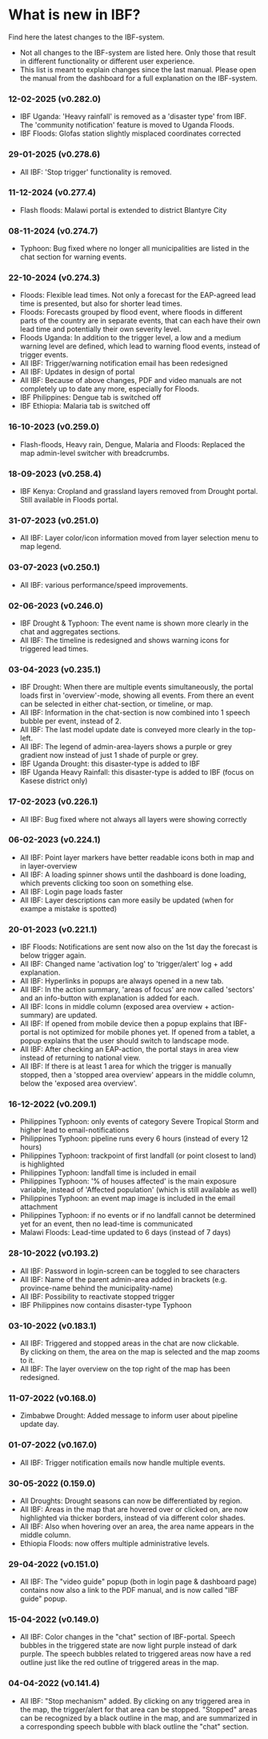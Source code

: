 # What is new in IBF?

Find here the latest changes to the IBF-system.

- Not all changes to the IBF-system are listed here. Only those that result in different functionality or different user experience.
- This list is meant to explain changes since the last manual. Please open the manual from the dashboard for a full explanation on the IBF-system.

### 12-02-2025 (v0.282.0)

- IBF Uganda: 'Heavy rainfall' is removed as a 'disaster type' from IBF. The 'community notification' feature is moved to Uganda Floods.
- IBF Floods: Glofas station slightly misplaced coordinates corrected

### 29-01-2025 (v0.278.6)

- All IBF: 'Stop trigger' functionality is removed.

### 11-12-2024 (v0.277.4)

- Flash floods: Malawi portal is extended to district Blantyre City

### 08-11-2024 (v0.274.7)

- Typhoon: Bug fixed where no longer all municipalities are listed in the chat section for warning events.

### 22-10-2024 (v0.274.3)

- Floods: Flexible lead times. Not only a forecast for the EAP-agreed lead time is presented, but also for shorter lead times.
- Floods: Forecasts grouped by flood event, where floods in different parts of the country are in separate events, that can each have their own lead time and potentially their own severity level.
- Floods Uganda: In addition to the trigger level, a low and a medium warning level are defined, which lead to warning flood events, instead of trigger events.
- All IBF: Trigger/warning notification email has been redesigned
- All IBF: Updates in design of portal
- All IBF: Because of above changes, PDF and video manuals are not completely up to date any more, especially for Floods.
- IBF Philippines: Dengue tab is switched off
- IBF Ethiopia: Malaria tab is switched off

### 16-10-2023 (v0.259.0)

- Flash-floods, Heavy rain, Dengue, Malaria and Floods: Replaced the map admin-level switcher with breadcrumbs.

### 18-09-2023 (v0.258.4)

- IBF Kenya: Cropland and grassland layers removed from Drought portal. Still available in Floods portal.

### 31-07-2023 (v0.251.0)

- All IBF: Layer color/icon information moved from layer selection menu to map legend.

### 03-07-2023 (v0.250.1)

- All IBF: various performance/speed improvements.

### 02-06-2023 (v0.246.0)

- IBF Drought & Typhoon: The event name is shown more clearly in the chat and aggregates sections.
- All IBF: The timeline is redesigned and shows warning icons for triggered lead times.

### 03-04-2023 (v0.235.1)

- IBF Drought: When there are multiple events simultaneously, the portal loads first in 'overview'-mode, showing all events. From there an event can be selected in either chat-section, or timeline, or map.
- All IBF: Information in the chat-section is now combined into 1 speech bubble per event, instead of 2.
- All IBF: The last model update date is conveyed more clearly in the top-left.
- All IBF: The legend of admin-area-layers shows a purple or grey gradient now instead of just 1 shade of purple or grey.
- IBF Uganda Drought: this disaster-type is added to IBF
- IBF Uganda Heavy Rainfall: this disaster-type is added to IBF (focus on Kasese district only)

### 17-02-2023 (v0.226.1)

- All IBF: Bug fixed where not always all layers were showing correctly

### 06-02-2023 (v0.224.1)

- All IBF: Point layer markers have better readable icons both in map and in layer-overview
- All IBF: A loading spinner shows until the dashboard is done loading, which prevents clicking too soon on something else.
- All IBF: Login page loads faster
- All IBF: Layer descriptions can more easily be updated (when for exampe a mistake is spotted)

### 20-01-2023 (v0.221.1)

- IBF Floods: Notifications are sent now also on the 1st day the forecast is below trigger again.
- All IBF: Changed name 'activation log' to 'trigger/alert' log + add explanation.
- All IBF: Hyperlinks in popups are always opened in a new tab.
- All IBF: In the action summary, 'areas of focus' are now called 'sectors' and an info-button with explanation is added for each.
- All IBF: Icons in middle column (exposed area overview + action-summary) are updated.
- All IBF: If opened from mobile device then a popup explains that IBF-portal is not optimized for mobile phones yet. If opened from a tablet, a popup explains that the user should switch to landscape mode.
- All IBF: After checking an EAP-action, the portal stays in area view instead of returning to national view.
- All IBF: If there is at least 1 area for which the trigger is manually stopped, then a 'stopped area overview' appears in the middle column, below the 'exposed area overview'.

### 16-12-2022 (v0.209.1)

- Philippines Typhoon: only events of category Severe Tropical Storm and higher lead to email-notifications
- Philippines Typhoon: pipeline runs every 6 hours (instead of every 12 hours)
- Philippines Typhoon: trackpoint of first landfall (or point closest to land) is highlighted
- Philippines Typhoon: landfall time is included in email
- Philippines Typhoon: '% of houses affected' is the main exposure variable, instead of 'Affected population' (which is still available as well)
- Philippines Typhoon: an event map image is included in the email attachment
- Philippines Typhoon: if no events or if no landfall cannot be determined yet for an event, then no lead-time is communicated
- Malawi Floods: Lead-time updated to 6 days (instead of 7 days)

### 28-10-2022 (v0.193.2)

- All IBF: Password in login-screen can be toggled to see characters
- All IBF: Name of the parent admin-area added in brackets (e.g. province-name behind the municipality-name)
- All IBF: Possibility to reactivate stopped trigger
- IBF Philippines now contains disaster-type Typhoon

### 03-10-2022 (v0.183.1)

- All IBF: Triggered and stopped areas in the chat are now clickable.\
  By clicking on them, the area on the map is selected and the map zooms to it.
- All IBF: The layer overview on the top right of the map has been redesigned.

### 11-07-2022 (v0.168.0)

- Zimbabwe Drought: Added message to inform user about pipeline update day.

### 01-07-2022 (v0.167.0)

- All IBF: Trigger notification emails now handle multiple events.

### 30-05-2022 (0.159.0)

- All Droughts: Drought seasons can now be differentiated by region.
- All IBF: Areas in the map that are hovered over or clicked on, are now highlighted via thicker borders, instead of via different color shades.
- All IBF: Also when hovering over an area, the area name appears in the middle column.
- Ethiopia Floods: now offers multiple administrative levels.

### 29-04-2022 (v0.151.0)

- All IBF: The "video guide" popup (both in login page & dashboard page) contains now also a link to the PDF manual, and is now called "IBF guide" popup.

### 15-04-2022 (v0.149.0)

- All IBF: Color changes in the "chat" section of IBF-portal. Speech bubbles in the triggered state are now light purple instead of dark purple. The speech bubbles related to triggered areas now have a red outline just like the red outline of triggered areas in the map.

### 04-04-2022 (v0.141.4)

- All IBF: "Stop mechanism" added. By clicking on any triggered area in the map, the trigger/alert for that area can be stopped. "Stopped" areas can be recognized by a black outline in the map, and are summarized in a corresponding speech bubble with black outline the "chat" section.

